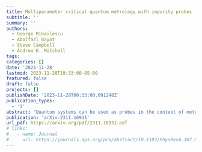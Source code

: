 ```yaml
---
title: Multiparameter critical quantum metrology with impurity probes
subtitle: ''
summary: ''
authors:
  - George Mihailescu
  - Abolfazl Bayat
  - Steve Campbell
  - Andrew K. Mitchell
tags:
categories: []
date: '2023-11-28'
lastmod: 2023-11-28T19:33:00-05:00
featured: false
draft: false
projects: []
publishDate: '2023-11-28T00:33:00.091248Z'
publication_types:
  - '3'
abstract: "Quantum systems can be used as probes in the context of metrology for enhanced parameter estimation. In particular, the delicacy of critical systems to perturbations can make them ideal sensors. Arguably the simplest realistic probe system is a spin-1/2 impurity, which can be manipulated and measured in-situ when embedded in a fermionic environment. Although entanglement between a single impurity probe and its environment produces nontrivial many-body effects, criticality cannot be leveraged for sensing. Here we introduce instead the two-impurity Kondo (2IK) model as a novel paradigm for critical quantum metrology, and examine the multiparameter estimation scenario at finite temperature. We explore the full metrological phase diagram numerically and obtain exact analytic results near criticality. Enhanced sensitivity to the inter-impurity coupling driving a second-order phase transition is evidenced by diverging quantum Fisher information (QFI) and quantum signal-to-noise ratio (QSNR). However, with uncertainty in both coupling strength and temperature, the multiparameter QFI matrix becomes singular -- even though the parameters to be estimated are independent -- resulting in vanishing QSNRs. We demonstrate that by applying a known control field, the singularity can be removed and measurement sensitivity restored. For general systems, we show that the degradation in the QSNR due to uncertainties in another parameter is controlled by the degree of correlation between the unknown parameters."
publication: 'arXiv:2311.16931'
url_pdf: https://arxiv.org/pdf/2311.16931.pdf
# links:
#   - name: Journal
#     url: https://journals.aps.org/pra/abstract/10.1103/PhysRevA.107.012209
---
```


